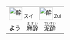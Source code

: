 
<table align="left"><td>
  <img src="https://glyphwiki.org/glyph/u9154.svg" alt="酔" height="36"> <sup>スイ</sup>　<img src="https://glyphwiki.org/glyph/u9189.svg" alt="酔" height="36"> <sup>Zuì</sup>
  <br> <b>よ</b>う　<ruby>麻酔<rt>ますい</rt></ruby>　<ruby>泥酔<rt>でいすい</rt></ruby>
</td></table>
